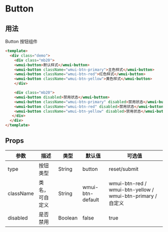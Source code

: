 # Button

## 用法

Button 按钮组件

```html
<template>
  <div class="demo">
    <div class="mb20">
    <wmui-button>默认样式</wmui-button>
    <wmui-button className="wmui-btn-primary">主色样式</wmui-button>
    <wmui-button className="wmui-btn-red">红色样式</wmui-button>
    <wmui-button className="wmui-btn-yellow">黄色样式</wmui-button>
    </div>

    <div class="mb20">
    <wmui-button disabled>禁用状态</wmui-button>
    <wmui-button className="wmui-btn-primary" disabled>禁用状态</wmui-button>
    <wmui-button className="wmui-btn-red" disabled>禁用状态</wmui-button>
    <wmui-button className="wmui-btn-yellow" disabled>禁用状态</wmui-button>
   </div>
  </div>
</template>
```


## Props

| 参数 | 描述 | 类型 | 默认值 | 可选值 |
|------|-----|------|--------|-------|
| type  | 按钮类型 | String | button | reset/submit |
| className  | 类名，可自定义 | String | wmui-btn-default | wmui-btn-red / wmui-btn-yellow / wmui-btn-primary / 自定义
| disabled | 是否禁用 | Boolean | false | true |
